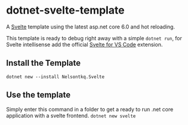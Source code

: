 # dotnet-svelte-template

A [Svelte](https://svelte.dev) template using the latest asp.net core 6.0 and hot reloading.

This template is ready to debug right away with a simple `dotnet run`, for Svelte intellisense add the official
[Svelte for VS Code](https://marketplace.visualstudio.com/items?itemName=svelte.svelte-vscode) extension.

## Install the Template

`dotnet new --install Nelsontkq.Svelte`

## Use the template

Simply enter this command in a folder to get a ready to run .net core application with a svelte frontend.
`dotnet new svelte`